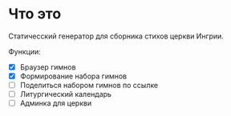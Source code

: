# Что это

Статичесский генератор для сборника стихов церкви Ингрии.

Функции:

- [x] Браузер гимнов
- [x] Формирование набора гимнов
- [ ] Поделиться набором гимнов по ссылке
- [ ] Литургический календарь
- [ ] Админка для церкви
